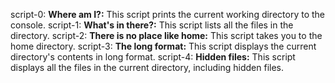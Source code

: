 script-0: **Where am I?:** This script prints the current working directory to the console.
script-1: **What's in there?:** This script lists all the files in the directory.
script-2: **There is no place like home:** This script takes you to the home directory.
script-3: **The long format:** This script displays the current directory's contents in long format.
script-4: **Hidden files:** This script displays all the files in the current directory, including hidden files.
